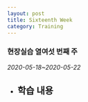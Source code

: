 ```yaml
---
layout: post
title: Sixteenth Week
category: Training
---
```

### 현장실습 열여섯 번째 주
*2020-05-18~2020-05-22*

- 학습 내용
  -
